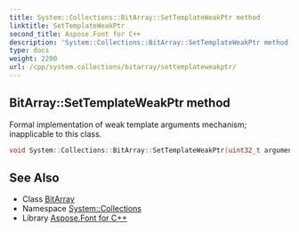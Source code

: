 ```yaml
---
title: System::Collections::BitArray::SetTemplateWeakPtr method
linktitle: SetTemplateWeakPtr
second_title: Aspose.Font for C++
description: 'System::Collections::BitArray::SetTemplateWeakPtr method. Formal implementation of weak template arguments mechanism; inapplicable to this class in C++.'
type: docs
weight: 2200
url: /cpp/system.collections/bitarray/settemplateweakptr/
---
```

## BitArray::SetTemplateWeakPtr method


Formal implementation of weak template arguments mechanism; inapplicable to this class.

```cpp
void System::Collections::BitArray::SetTemplateWeakPtr(uint32_t argument) override
```

## See Also

* Class [BitArray](../)
* Namespace [System::Collections](../../)
* Library [Aspose.Font for C++](../../../)
